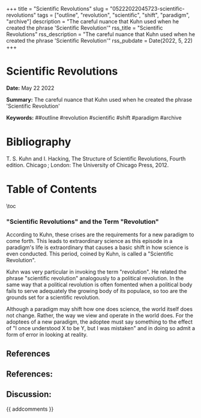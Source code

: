 +++
title = "Scientific Revolutions"
slug = "05222022045723-scientific-revolutions"
tags = ["outline", "revolution", "scientific", "shift", "paradigm", "archive"]
description = "The careful nuance that Kuhn used when he created the phrase 'Scientific Revolution'"
rss_title = "Scientific Revolutions"
rss_description = "The careful nuance that Kuhn used when he created the phrase 'Scientific Revolution'"
rss_pubdate = Date(2022, 5, 22)
+++



Scientific Revolutions
=========

**Date:** May 22 2022

**Summary:** The careful nuance that Kuhn used when he created the phrase 'Scientific Revolution'

**Keywords:** ##outline #revolution #scientific #shift #paradigm #archive

Bibliography
==========

T. S. Kuhn and I. Hacking, The Structure of Scientific Revolutions, Fourth edition. Chicago ; London: The University of Chicago Press, 2012.

Table of Contents
=========

\toc

### "Scientific Revolutions" and the Term "Revolution"

According to Kuhn, these crises are the requirements for a new paradigm to come forth. This leads to extraordinary science as this episode in a paradigm's life is extraordinary that causes a basic shift in how science is even conducted. This period, coined by Kuhn, is called a "Scientific Revolution".

Kuhn was very particular in invoking the term "revolution". He related the phrase "scientific revolution" analogously to a political revolution. In the same way that a political revolution is often fomented when a political body fails to serve adequately the growing body of its populace, so too are the grounds set for a scientific revolution.

Although a paradigm may shift how one does science, the world itself does not change. Rather, the way we view and operate in the world does. For the adoptees of a new paradigm, the adoptee must say something to the effect of "I once understood X to be Y, but I was mistaken" and in doing so admit a form of error in looking at reality.

## References

## References:
## Discussion: 

{{ addcomments }}

